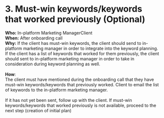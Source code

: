 # 3. Must-win keywords/keywords that worked previously (Optional)

**Who:** In-platform Marketing ManagerClient\
**When:** After onboarding call \
**Why:** If the client has must-win keywords, the client should send to in-platform marketing manager in order to integrate into the keyword planning. If the client has a list of keywords that worked for them previously, the client should sent to in-platform marketing manager in order to take in consideration during keyword planning as well.\
\
**How**: \
The client must have mentioned during the onboarding call that they have must-win keywords/keywords that previously worked. Client to email the list of keywords to the in-platform marketing manager. \
\
If it has not yet been sent, follow up with the client. If must-win keywords/keywords that worked previously is not available, proceed to the next step (creation of initial plan)
